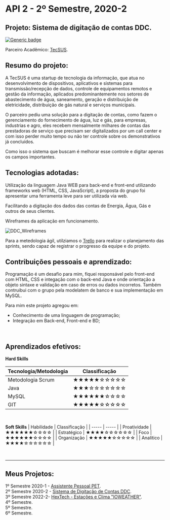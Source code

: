 # API 2 - 2º Semestre, 2020-2

## Projeto: Sistema de digitação de contas DDC.
[![Generic badge](https://img.shields.io/badge/GitHub-Repositório-blue.svg)](https://github.com/TobiasLino/tecsus-DDC/)

Parceiro Acadêmico: [TecSUS](https://www.tecsus.com.br/).<br>

## Resumo do projeto:
A TecSUS é uma startup de tecnologia da informação, que atua no desenvolvimento de dispositivos, aplicativos e sistemas para transmissão/recepção de dados, controle de equipamentos remotos e gestão da informação, aplicados predominantemente nos setores de abastecimento de água, saneamento, geração e distribuição de eletricidade, distribuição de gás natural e serviços municipais.

O parceiro pediu uma solução para a digitação de contas, como fazem o gerenciamento do fornecimento de água, luz e gás, para empresas, industrias e agro, eles recebem mensalmente milhares de contas das prestadoras de serviço que precisam ser digitalizados por um call center e com isso perder muito tempo ou não ter controle sobre os demonstrativos já concluídos.

Como isso o sistema que buscam é melhorar esse controle e digitar apenas os campos importantes.
<br/>

## Tecnologias adotadas:
Utilização da linguagem Java WEB para back-end e front-end utilizando frameworks web (HTML, CSS, JavaScript), a proposta do grupo foi apresentar uma ferramenta leve para ser utilizada via web.

Facilitando a digitação dos dados das contas de Energia, Água, Gás e outros de seus clientes.

Wireframes da aplicação em funcionamento.

![](docsandimages/DDC_TECSUS_Wireframes.gif "DDC_Wireframes")

Para a metedologia ágil, utilziamos o [Trello](https://trello.com/) para realizar o planejamento das sprints, sendo capaz de registrar o progresso da equipe e do projeto.
<br/>

## Contribuições pessoais e aprendizado:
Programação é um desafio para mim, fiquei responsável pelo front-end com HTML, CSS e integação com o back-end Java e onde orientação a objeto sintaxe e validação em caso de erros ou dados incorretos.
Também contruibui com o grupo pela modelatem de banco e sua implementação em MySQL.

Para mim este projeto agregou em:
- Conhecimento de uma linguagem de programação;
- Integração em Back-end, Front-end e BD;

<br/>

## Aprendizados efetivos:
**Hard Skills**

| Tecnologia/Metodologia | Classificação|
| ----- | ----- |
| Metodologia Scrum | ★★★★★☆☆☆☆☆ |
| Java | ★★★☆☆☆☆☆☆☆ |
| MySQL | ★★★★★★☆☆☆☆ |
| GIT | ★★★★★☆☆☆☆☆ |

<br/>

**Soft Skills**
| Habilidade | Classificação |
| ----- | ----- |
| Proatividade | ★★★★★★☆☆☆☆ |
| Estratégico | ★★★★☆☆☆☆☆☆ |
| Foco | ★★★★★★☆☆☆☆ |
| Organização | ★★★★★☆☆☆☆☆ |
| Analítico | ★★★★☆☆☆☆☆☆ |

<br/>

---
## Meus Projetos:
1º Semestre 2020-1 - [Assistente Pessoal PET](./semestres/sem1_api.md). <br/>
2º Semestre 2020-2 - [Sistema de Digitação de Contas DDC](./semestres/sem2_api.md). <br/>
3º Semestre 2022-2- [HexTech - Estações e Clima "IOWEATHER"](./semestres/sem3_api.md). <br/>
4º Semestre. <br/>
5º Semestre. <br/>
6º Semestre. <br/>